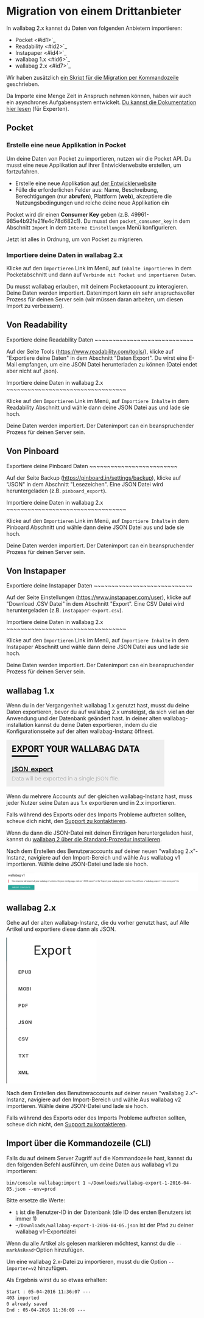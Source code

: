Migration von einem Drittanbieter
=================================

In wallabag 2.x kannst du Daten von folgenden Anbietern importieren:

-   Pocket &lt;\#id1&gt;\`\_
-   Readability &lt;\#id2&gt;\`\_
-   Instapaper &lt;\#id4&gt;\`\_
-   wallabag 1.x &lt;\#id6&gt;\`\_
-   wallabag 2.x &lt;\#id7&gt;\`\_

Wir haben zusätzlich [ein Skript für die Migration per
Kommandozeile](#import-via-command-line-interface-cli) geschrieben.

Da Importe eine Menge Zeit in Anspruch nehmen können, haben wir auch ein
asynchrones Aufgabensystem entwickelt. [Du kannst die Dokumentation hier
lesen](http://doc.wallabag.org/de/master/developer/asynchronous.html)
(für Experten).

Pocket
------

### Erstelle eine neue Applikation in Pocket

Um deine Daten von Pocket zu importieren, nutzen wir die Pocket API. Du
musst eine neue Applikation auf ihrer Entwicklerwebsite erstellen, um
fortzufahren.

-   Erstelle eine neue Applikation [auf der
    Entwicklerwebsite](https://getpocket.com/developer/apps/new)
-   Fülle die erforderlichen Felder aus: Name, Beschreibung,
    Berechtigungen (nur **abrufen**), Plattform (**web**), akzeptiere
    die Nutzungsbedingungen und reiche deine neue Applikation ein

Pocket wird dir einen **Consumer Key** geben (z.B.
49961-985e4b92fe21fe4c78d682c1). Du musst den `pocket_consumer_key` in
dem Abschnitt `Import` in dem `Interne Einstellungen` Menü
konfigurieren.

Jetzt ist alles in Ordnung, um von Pocket zu migrieren.

### Importiere deine Daten in wallabag 2.x

Klicke auf den `Importieren` Link im Menü, auf `Inhalte importieren` in
dem Pocketabschnitt und dann auf
`Verbinde mit Pocket und importieren Daten`.

Du musst wallabag erlauben, mit deinem Pocketaccount zu interagieren.
Deine Daten werden importiert. Datenimport kann ein sehr anspruchsvoller
Prozess für deinen Server sein (wir müssen daran arbeiten, um diesen
Import zu verbessern).

Von Readability
---------------

Exportiere deine Readability Daten
\~\~\~\~\~\~\~\~\~\~\~\~\~\~\~\~\~\~\~\~\~\~\~\~\~\~\~\~

Auf der Seite Tools
([<https://www.readability.com/tools/>](https://www.readability.com/tools/)),
klicke auf "Exportiere deine Daten" in dem Abschnitt "Daten Export". Du
wirst eine E-Mail empfangen, um eine JSON Datei herunterladen zu können
(Datei endet aber nicht auf .json).

Importiere deine Daten in wallabag 2.x
\~\~\~\~\~\~\~\~\~\~\~\~\~\~\~\~\~\~\~\~\~\~\~\~\~\~\~\~\~\~\~\~\~\~

Klicke auf den `Importieren` Link im Menü, auf `Importiere Inhalte` in
dem Readability Abschnitt und wähle dann deine JSON Datei aus und lade
sie hoch.

Deine Daten werden importiert. Der Datenimport can ein beanspruchender
Prozess für deinen Server sein.

Von Pinboard
------------

Exportiere deine Pinboard Daten
\~\~\~\~\~\~\~\~\~\~\~\~\~\~\~\~\~\~\~\~\~\~\~\~\~

Auf der Seite Backup
([<https://pinboard.in/settings/backup>](https://pinboard.in/settings/backup)),
klicke auf "JSON" in dem Abschnitt "Lesezeichen". Eine JSON Datei wird
heruntergeladen (z.B. `pinboard_export`).

Importiere deine Daten in wallabag 2.x
\~\~\~\~\~\~\~\~\~\~\~\~\~\~\~\~\~\~\~\~\~\~\~\~\~\~\~\~\~\~\~\~\~\~

Klicke auf den `Importieren` Link im Menü, auf `Importiere Inhalte` in
dem Pinboard Abschnitt und wähle dann deine JSON Datei aus und lade sie
hoch.

Deine Daten werden importiert. Der Datenimport can ein beanspruchender
Prozess für deinen Server sein.

Von Instapaper
--------------

Exportiere deine Instapaper Daten
\~\~\~\~\~\~\~\~\~\~\~\~\~\~\~\~\~\~\~\~\~\~\~\~\~\~\~\~

Auf der Seite Einstellungen
([<https://www.instapaper.com/user>](https://www.instapaper.com/user)),
klicke auf "Download .CSV Datei" in dem Abschnitt "Export". Eine CSV
Datei wird heruntergeladen (z.B. `instapaper-export.csv`).

Importiere deine Daten in wallabag 2.x
\~\~\~\~\~\~\~\~\~\~\~\~\~\~\~\~\~\~\~\~\~\~\~\~\~\~\~\~\~\~\~\~\~\~

Klicke auf den `Importieren` Link im Menü, auf `Importiere Inhalte` in
dem Instapaper Abschnitt und wähle dann deine JSON Datei aus und lade
sie hoch.

Deine Daten werden importiert. Der Datenimport can ein beanspruchender
Prozess für deinen Server sein.

wallabag 1.x
------------

Wenn du in der Vergangenheit wallabag 1.x genutzt hast, musst du deine
Daten exportieren, bevor du auf wallabag 2.x umsteigst, da sich viel an
der Anwendung und der Datenbank geändert hast. In deiner alten
wallabag-installation kannst du deine Daten exportieren, indem du die
Konfigurationsseite auf der alten wallabag-Instanz öffnest.

![Export aus wallabag 1.x](../../img/user/export_v1.png)

<div class="admonition note">

Wenn du mehrere Accounts auf der gleichen wallabag-Instanz hast, muss
jeder Nutzer seine Daten aus 1.x exportieren und in 2.x importieren.

</div>

<div class="admonition note">

Falls während des Exports oder des Imports Probleme auftreten sollten,
scheue dich nicht, den [Support zu
kontaktieren](http://gitter.im/wallabag/wallabag).

</div>

Wenn du dann die JSON-Datei mit deinen Einträgen heruntergeladen hast,
kannst du [wallabag 2 über die Standard-Prozedur
installieren](http://doc.wallabag.org/en/master/user/installation.html).

Nach dem Erstellen des Benutzeraccounts auf deiner neuen "wallabag
2.x"-Instanz, navigiere auf den Import-Bereich und wähle
Aus wallabag v1 importieren. Wähle deine JSON-Datei und lade sie hoch.

![Import aus wallabag v1](../../img/user/import_wallabagv1.png)

wallabag 2.x
------------

Gehe auf der alten wallabag-Instanz, die du vorher genutzt hast, auf
Alle Artikel und exportiere diese dann als JSON.

![Export aus wallabag v2](../../img/user/export_v2.png)

Nach dem Erstellen des Benutzeraccounts auf deiner neuen "wallabag
2.x"-Instanz, navigiere auf den Import-Bereich und wähle
Aus wallabag v2 importieren. Wähle deine JSON-Datei und lade sie hoch.

<div class="admonition note">

Falls während des Exports oder des Imports Probleme auftreten sollten,
scheue dich nicht, den [Support zu
kontaktieren](http://gitter.im/wallabag/wallabag).

</div>

Import über die Kommandozeile (CLI)
-----------------------------------

Falls du auf deinem Server Zugriff auf die Kommandozeile hast, kannst du
den folgenden Befehl ausführen, um deine Daten aus wallabag v1 zu
importieren:

    bin/console wallabag:import 1 ~/Downloads/wallabag-export-1-2016-04-05.json --env=prod

Bitte ersetze die Werte:

-   `1` ist die Benutzer-ID in der Datenbank (die ID des ersten
    Benutzers ist immer 1)
-   `~/Downloads/wallabag-export-1-2016-04-05.json` ist der Pfad zu
    deiner wallabag v1-Exportdatei

Wenn du alle Artikel als gelesen markieren möchtest, kannst du die
`--markAsRead`-Option hinzufügen.

Um eine wallabag 2.x-Datei zu importieren, musst du die Option
`--importer=v2` hinzufügen.

Als Ergebnis wirst du so etwas erhalten:

    Start : 05-04-2016 11:36:07 ---
    403 imported
    0 already saved
    End : 05-04-2016 11:36:09 ---

